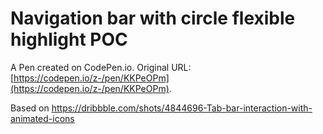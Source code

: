 # Navigation bar with circle flexible highlight POC

A Pen created on CodePen.io. Original URL: [https://codepen.io/z-/pen/KKPeOPm](https://codepen.io/z-/pen/KKPeOPm).

Based on https://dribbble.com/shots/4844696-Tab-bar-interaction-with-animated-icons
